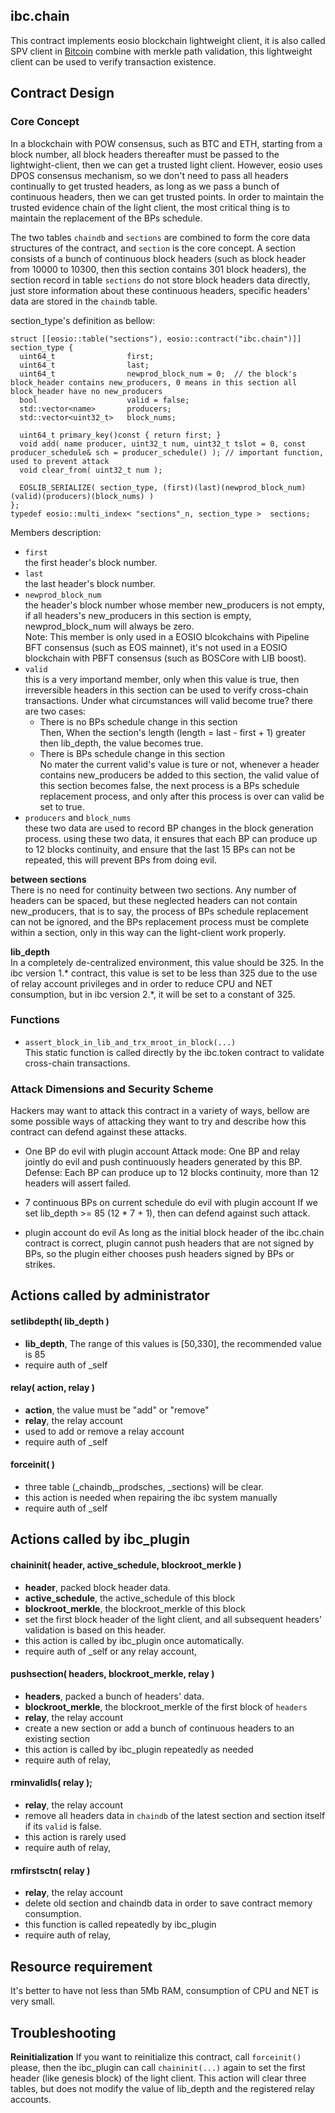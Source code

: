 ibc.chain
---------

This contract implements eosio blockchain lightweight client, it is also called SPV client in [Bitcoin](https://bitcoin.org/bitcoin.pdf)
combine with merkle path validation, this lightweight client can be used to verify transaction existence.

Contract Design
---------------
### Core Concept
In a blockchain with POW consensus, such as BTC and ETH, starting from a block number, 
all block headers thereafter must be passed to the lightwight-client, then we can get a trusted light client. 
However, eosio uses DPOS consensus mechanism, so we don't need to pass all headers continually to get trusted
headers, as long as we pass a bunch of continuous headers, then we can get trusted points.
In order to maintain the trusted evidence chain of the light client, 
the most critical thing is to maintain the replacement of the BPs schedule.

The two tables `chaindb` and `sections` are combined to form the core data structures of the contract, and `section` is
the core concept. A section consists of a bunch of continuous block headers (such as block header from 10000 to 10300,
then this section contains 301 block headers), the section record in table `sections` do not store block headers data 
directly, just store information about these continuous headers, specific headers' data are stored in the `chaindb` table.

section_type's definition as bellow: 
``` 
struct [[eosio::table("sections"), eosio::contract("ibc.chain")]] section_type {
  uint64_t                first;
  uint64_t                last;
  uint64_t                newprod_block_num = 0;  // the block's block_header contains new_producers, 0 means in this section all block_header have no new_producers
  bool                    valid = false;
  std::vector<name>       producers;
  std::vector<uint32_t>   block_nums;

  uint64_t primary_key()const { return first; }
  void add( name producer, uint32_t num, uint32_t tslot = 0, const producer_schedule& sch = producer_schedule() ); // important function, used to prevent attack
  void clear_from( uint32_t num );

  EOSLIB_SERIALIZE( section_type, (first)(last)(newprod_block_num)(valid)(producers)(block_nums) )
};
typedef eosio::multi_index< "sections"_n, section_type >  sections;
```
Members description:
 -  `first`  
    the first header's block number.
 -  `last`  
    the last header's block number.
 -  `newprod_block_num`  
    the header's block number whose member new_producers is not empty, 
    if all headers's new_producers in this section is empty, newprod_block_num will always be zero.  
    Note: This member is only used in a EOSIO blcokchains with Pipeline BFT consensus (such as EOS mainnet), 
    it's not used in a EOSIO blockchain with PBFT consensus (such as BOSCore with LIB boost).
 -  `valid`  
    this is a very importand member, only when this value is true, then irreversible headers in this section can be 
    used to verify cross-chain transactions. Under what circumstances will valid become true? there are two cases:  
    - There is no BPs schedule change in this section  
    Then, When the section's length (length = last - first + 1) greater then lib_depth, the value becomes true.
    - There is BPs schedule change in this section  
    No mater the current valid's value is ture or not, whenever a header contains new_producers be added to this section, 
    the valid value of this section becomes false, the next process is a BPs schedule replacement process, 
    and only after this process is over can valid be set to true.
 -  `producers` and `block_nums`  
    these two data are used to record BP changes in the block generation process. 
    using these two data, it ensures that each BP can produce up to 12 blocks continuity, 
    and ensure that the last 15 BPs can not be repeated, this will prevent BPs from doing evil.

**between sections**  
There is no need for continuity between two sections.
Any number of headers can be spaced, but these neglected headers can not contain new_producers, 
that is to say, the process of BPs schedule replacement can not be ignored, 
and the BPs replacement process must be complete within a section, only in this way can the light-client work properly.

**lib_depth**  
In a completely de-centralized environment, this value should be 325. 
In the ibc version 1.* contract, this value is set to be less than 325 due to the use of relay account privileges 
and in order to reduce CPU and NET consumption, but in ibc version 2.*, it will be set to a constant of 325.

### Functions
 - `assert_block_in_lib_and_trx_mroot_in_block(...)`  
    This static function is called directly by the ibc.token contract to validate cross-chain transactions.

### Attack Dimensions and Security Scheme
Hackers may want to attack this contract in a variety of ways,
bellow are some possible ways of attacking they want to try and describe how this contract can defend against these attacks.

 -  One BP do evil with plugin account
    Attack mode: One BP and relay jointly do evil and push continuously headers generated by this BP.
    Defense: Each BP can produce up to 12 blocks continuity, more than 12 headers will assert failed.
    
 -  7 continuous BPs on current schedule do evil with plugin account
    If we set lib_depth >= 85 (12 * 7 + 1), then can defend against such attack.
 
 -  plugin account do evil
    As long as the initial block header of the ibc.chain contract is correct, 
    plugin cannot push headers that are not signed by BPs, 
    so the plugin either chooses push headers signed by BPs or strikes.


Actions called by administrator
-------------------------------
#### setlibdepth( lib_depth )
 - **lib_depth**, The range of this values is [50,330], the recommended value is 85
 - require auth of _self

#### relay( action, relay )
 - **action**, the value must be "add" or "remove"
 - **relay**, the relay account
 - used to add or remove a relay account
 - require auth of _self
 
#### forceinit( )
 - three table (_chaindb,_prodsches, _sections) will be clear.
 - this action is needed when repairing the ibc system manually
 - require auth of _self


Actions called by ibc_plugin
----------------------------
#### chaininit( header, active_schedule, blockroot_merkle )
 - **header**, packed block header data.
 - **active_schedule**, the active_schedule of this block
 - **blockroot_merkle**, the blockroot_merkle of this block
 - set the first block header of the light client, and all subsequent headers' validation is based on this header.
 - this action is called by ibc_plugin once automatically.
 - require auth of _self or any relay account,

#### pushsection( headers, blockroot_merkle, relay )
 - **headers**, packed a bunch of headers' data.
 - **blockroot_merkle**, the blockroot_merkle of the first block of `headers`
 - **relay**, the relay account
 - create a new section or add a bunch of continuous headers to an existing section
 - this action is called by ibc_plugin repeatedly as needed
 - require auth of relay,
 
#### rminvalidls( relay );
 - **relay**, the relay account
 - remove all headers data in `chaindb` of the latest section and section itself if its `valid` is false.
 - this action is rarely used
 - require auth of relay,

#### rmfirstsctn( relay )
 - **relay**, the relay account
 - delete old section and chaindb data in order to save contract memory consumption.
 - this function is called repeatedly by ibc_plugin
 - require auth of relay,

Resource requirement
--------------------
It's better to have not less than 5Mb RAM, consumption of CPU and NET is very small.

Troubleshooting
---------------
**Reinitialization**
If you want to reinitialize this contract, call `forceinit()` please, 
then the ibc_plugin can call `chaininit(...)` again to set the first header (like genesis block) of the light client. 
This action will clear three tables, but does not modify the value of lib_depth and the registered relay accounts.
